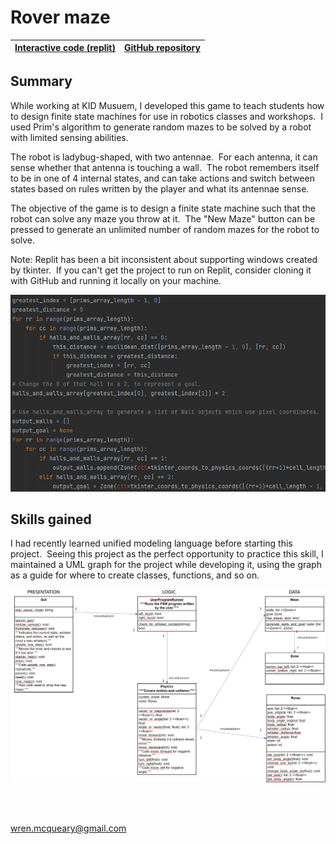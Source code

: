 # Rover maze

| [Interactive code (replit)](https://replit.com/@WrenMcQueary/rover-maze#.replit)      | [GitHub repository](https://github.com/WrenMcQueary/rover-maze) |
| :---:        |    :----:   |

## Summary

While working at KID Musuem, I developed this game to teach students how to design finite state machines for use in robotics classes and workshops.  I used Prim's algorithm to generate random mazes to be solved by a robot with limited sensing abilities.

The robot is ladybug-shaped, with two antennae.  For each antenna, it can sense whether that antenna is touching a wall.  The robot remembers itself to be in one of 4 internal states, and can take actions and switch between states based on rules written by the player and what its antennae sense.

The objective of the game is to design a finite state machine such that the robot can solve any maze you throw at it.  The "New Maze" button can be pressed to generate an unlimited number of random mazes for the robot to solve.

Note: Replit has been a bit inconsistent about supporting windows created by tkinter.  If you can't get the project to run on Replit, consider cloning it with GitHub and running it locally on your machine.

![Code snippet](/images/projects/rover_maze/code_snippet.png)

## Skills gained

I had recently learned unified modeling language before starting this project.  Seeing this project as the perfect opportunity to practice this skill, I maintained a UML graph for the project while developing it, using the graph as a guide for where to create classes, functions, and so on.

![UML](/images/projects/rover_maze/uml.png)

<br/><br/>

wren.mcqueary@gmail.com
